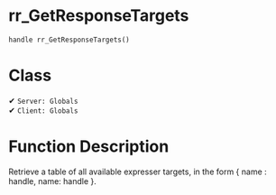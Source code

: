 # rr_GetResponseTargets
```
handle rr_GetResponseTargets()
```
# Class
✔ `Server: Globals`  
✔ `Client: Globals`  

# Function Description
Retrieve a table of all available expresser targets, in the form { name : handle, name: handle }.
